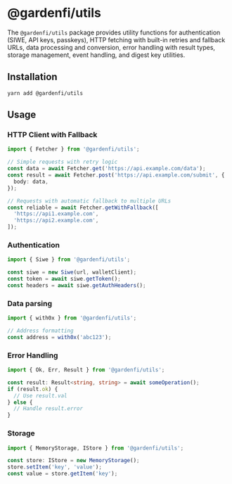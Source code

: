 # @gardenfi/utils

The `@gardenfi/utils` package provides utility functions for authentication (SIWE, API keys, passkeys), HTTP fetching with built-in retries and fallback URLs, data processing and conversion, error handling with result types, storage management, event handling, and digest key utilities.

## Installation

```
yarn add @gardenfi/utils
```

## Usage

### HTTP Client with Fallback

```typescript
import { Fetcher } from '@gardenfi/utils';

// Simple requests with retry logic
const data = await Fetcher.get('https://api.example.com/data');
const result = await Fetcher.post('https://api.example.com/submit', {
  body: data,
});

// Requests with automatic fallback to multiple URLs
const reliable = await Fetcher.getWithFallback([
  'https://api1.example.com',
  'https://api2.example.com',
]);
```

### Authentication

```typescript
import { Siwe } from '@gardenfi/utils';

const siwe = new Siwe(url, walletClient);
const token = await siwe.getToken();
const headers = await siwe.getAuthHeaders();
```

### Data parsing

```typescript
import { with0x } from '@gardenfi/utils';

// Address formatting
const address = with0x('abc123');
```

### Error Handling

```typescript
import { Ok, Err, Result } from '@gardenfi/utils';

const result: Result<string, string> = await someOperation();
if (result.ok) {
  // Use result.val
} else {
  // Handle result.error
}
```

### Storage

```typescript
import { MemoryStorage, IStore } from '@gardenfi/utils';

const store: IStore = new MemoryStorage();
store.setItem('key', 'value');
const value = store.getItem('key');
```
